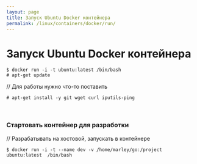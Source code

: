 ```yaml
---
layout: page
title: Запуск Ubuntu Docker контейнера
permalink: /linux/containers/docker/run/
---
```




# Запуск Ubuntu Docker контейнера


    $ docker run -i -t ubuntu:latest /bin/bash
    # apt-get update


// Для работы нужно что-то поставить

    # apt-get install -y git wget curl iputils-ping


<br/>

### Стартовать контейнер для разработки

// Разрабатывать на хостовой, запускать в контейнере

    $ docker run -i -t --name dev -v /home/marley/go:/project ubuntu:latest  /bin/bash

